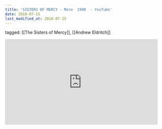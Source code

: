 ```yaml
---
title: 'SISTERS OF MERCY - More  1990  - YouTube'
date: 2018-07-15
last_modified_at: 2018-07-15
---
```

tagged: [[The Sisters of Mercy]], [[Andrew Eldritch]]
<iframe allow="accelerometer; autoplay; clipboard-write; encrypted-media; gyroscope; picture-in-picture" allowfullscreen="" frameborder="0" height="281" id="youtube_iframe" src="https://www.youtube.com/embed/5W6gjAAHvo0?feature=oembed&amp;enablejsapi=1&amp;origin=https://safe.txmblr.com&amp;wmode=opaque" width="500"></iframe>